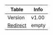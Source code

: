 |Table|Info|
|-----|----|
|Version|v1.00|
|[Redirect](https://dtr1567.github.io/Games "Redirect to Games or Programs")|empty|
